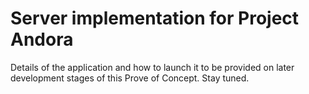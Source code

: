 Server implementation for Project Andora
========================================

Details of the application and how to launch it to be provided on later development stages of this Prove of Concept. Stay tuned.
